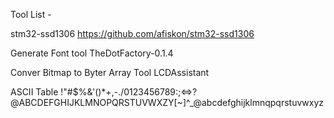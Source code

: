 Tool List -

stm32-ssd1306
https://github.com/afiskon/stm32-ssd1306

Generate Font tool
TheDotFactory-0.1.4

Conver Bitmap to Byter Array Tool 
LCDAssistant

ASCII Table
!"#$%&'()*+,-./0123456789:;<=>?@ABCDEFGHIJKLMNOPQRSTUVWXZY[~]^_@abcdefghijklmnqpqrstuvwxyz